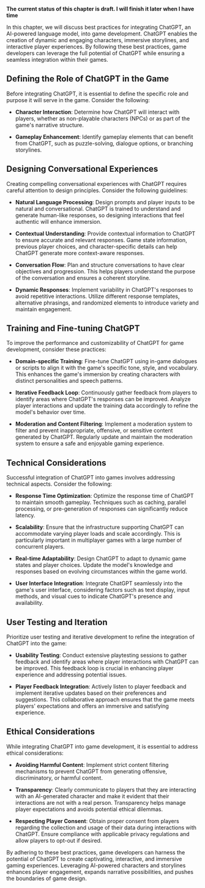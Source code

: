 **The current status of this chapter is draft. I will finish it later when I have time**

In this chapter, we will discuss best practices for integrating ChatGPT, an AI-powered language model, into game development. ChatGPT enables the creation of dynamic and engaging characters, immersive storylines, and interactive player experiences. By following these best practices, game developers can leverage the full potential of ChatGPT while ensuring a seamless integration within their games.

Defining the Role of ChatGPT in the Game
----------------------------------------

Before integrating ChatGPT, it is essential to define the specific role and purpose it will serve in the game. Consider the following:

* **Character Interaction**: Determine how ChatGPT will interact with players, whether as non-playable characters (NPCs) or as part of the game's narrative structure.

* **Gameplay Enhancement**: Identify gameplay elements that can benefit from ChatGPT, such as puzzle-solving, dialogue options, or branching storylines.

Designing Conversational Experiences
------------------------------------

Creating compelling conversational experiences with ChatGPT requires careful attention to design principles. Consider the following guidelines:

* **Natural Language Processing**: Design prompts and player inputs to be natural and conversational. ChatGPT is trained to understand and generate human-like responses, so designing interactions that feel authentic will enhance immersion.

* **Contextual Understanding**: Provide contextual information to ChatGPT to ensure accurate and relevant responses. Game state information, previous player choices, and character-specific details can help ChatGPT generate more context-aware responses.

* **Conversation Flow**: Plan and structure conversations to have clear objectives and progression. This helps players understand the purpose of the conversation and ensures a coherent storyline.

* **Dynamic Responses**: Implement variability in ChatGPT's responses to avoid repetitive interactions. Utilize different response templates, alternative phrasings, and randomized elements to introduce variety and maintain engagement.

Training and Fine-tuning ChatGPT
--------------------------------

To improve the performance and customizability of ChatGPT for game development, consider these practices:

* **Domain-specific Training**: Fine-tune ChatGPT using in-game dialogues or scripts to align it with the game's specific tone, style, and vocabulary. This enhances the game's immersion by creating characters with distinct personalities and speech patterns.

* **Iterative Feedback Loop**: Continuously gather feedback from players to identify areas where ChatGPT's responses can be improved. Analyze player interactions and update the training data accordingly to refine the model's behavior over time.

* **Moderation and Content Filtering**: Implement a moderation system to filter and prevent inappropriate, offensive, or sensitive content generated by ChatGPT. Regularly update and maintain the moderation system to ensure a safe and enjoyable gaming experience.

Technical Considerations
------------------------

Successful integration of ChatGPT into games involves addressing technical aspects. Consider the following:

* **Response Time Optimization**: Optimize the response time of ChatGPT to maintain smooth gameplay. Techniques such as caching, parallel processing, or pre-generation of responses can significantly reduce latency.

* **Scalability**: Ensure that the infrastructure supporting ChatGPT can accommodate varying player loads and scale accordingly. This is particularly important in multiplayer games with a large number of concurrent players.

* **Real-time Adaptability**: Design ChatGPT to adapt to dynamic game states and player choices. Update the model's knowledge and responses based on evolving circumstances within the game world.

* **User Interface Integration**: Integrate ChatGPT seamlessly into the game's user interface, considering factors such as text display, input methods, and visual cues to indicate ChatGPT's presence and availability.

User Testing and Iteration
--------------------------

Prioritize user testing and iterative development to refine the integration of ChatGPT into the game:

* **Usability Testing**: Conduct extensive playtesting sessions to gather feedback and identify areas where player interactions with ChatGPT can be improved. This feedback loop is crucial in enhancing player experience and addressing potential issues.

* **Player Feedback Integration**: Actively listen to player feedback and implement iterative updates based on their preferences and suggestions. This collaborative approach ensures that the game meets players' expectations and offers an immersive and satisfying experience.

Ethical Considerations
----------------------

While integrating ChatGPT into game development, it is essential to address ethical considerations:

* **Avoiding Harmful Content**: Implement strict content filtering mechanisms to prevent ChatGPT from generating offensive, discriminatory, or harmful content.

* **Transparency**: Clearly communicate to players that they are interacting with an AI-generated character and make it evident that their interactions are not with a real person. Transparency helps manage player expectations and avoids potential ethical dilemmas.

* **Respecting Player Consent**: Obtain proper consent from players regarding the collection and usage of their data during interactions with ChatGPT. Ensure compliance with applicable privacy regulations and allow players to opt-out if desired.

By adhering to these best practices, game developers can harness the potential of ChatGPT to create captivating, interactive, and immersive gaming experiences. Leveraging AI-powered characters and storylines enhances player engagement, expands narrative possibilities, and pushes the boundaries of game design.
